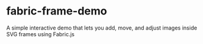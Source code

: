 # fabric-frame-demo
A simple interactive demo that lets you add, move, and adjust images inside SVG frames using Fabric.js
